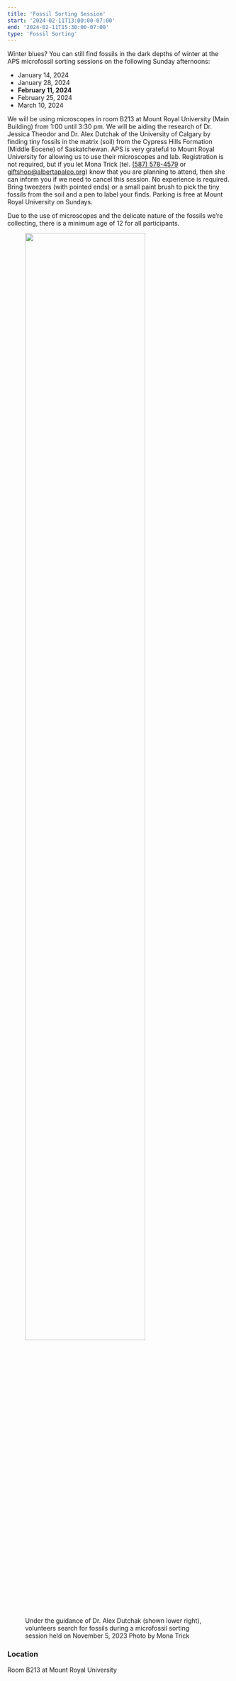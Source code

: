 ```yaml
---
title: 'Fossil Sorting Session'
start: '2024-02-11T13:00:00-07:00'
end: '2024-02-11T15:30:00-07:00'
type: 'Fossil Sorting'
---
```


Winter blues? You can still find fossils in the dark depths of winter at the APS microfossil sorting sessions on the following Sunday afternoons:

- January 14, 2024
- January 28, 2024
- **February 11, 2024**
- February 25, 2024
- March 10, 2024

We will be using microscopes in room B213 at Mount Royal University (Main Building)
from 1:00 until 3:30 pm. We will be aiding the research of Dr. Jessica Theodor and Dr.
Alex Dutchak of the University of Calgary by finding tiny fossils in the matrix (soil)
from the Cypress Hills Formation (Middle Eocene) of Saskatchewan. APS is very
grateful to Mount Royal University for allowing us to use their microscopes and lab.
Registration is not required, but if you let Mona Trick (tel. <a href="tel:(587) 578-4579">(587) 578-4579</a> or
<a href="mailto:giftshop@albertapaleo.org">giftshop@albertapaleo.org</a>) know that you are planning to attend, then she can inform
you if we need to cancel this session. No experience is required. Bring tweezers (with
pointed ends) or a small paint brush to pick the tiny fossils from the soil and a pen to
label your finds. Parking is free at Mount Royal University on Sundays.

Due to the use of microscopes and the delicate nature of the fossils we’re collecting, there is a minimum age of 12 for all participants.

<figure>
<img style="width: 80%;" src="/events/20231105_fossilSorting.jpg" />
<figcaption>Under the guidance of Dr. Alex Dutchak (shown lower right), volunteers search
for fossils during a microfossil sorting session held on November 5, 2023
Photo by Mona Trick</figcaption>
</figure>

### Location

Room B213 at Mount Royal University
